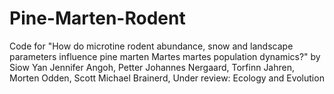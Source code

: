 # Pine-Marten-Rodent
Code for "How do microtine rodent abundance, snow and landscape parameters influence pine marten Martes martes population dynamics?" by Siow Yan Jennifer Angoh, Petter Johannes Nergaard, Torfinn Jahren, Morten Odden, Scott Michael Brainerd, Under review: Ecology and Evolution
